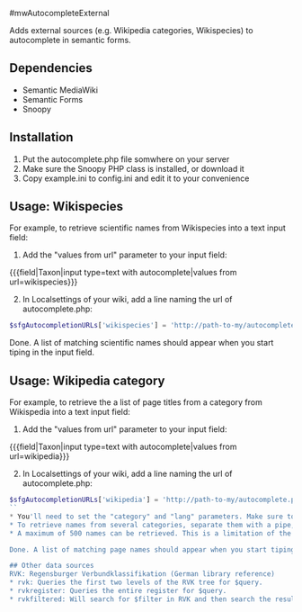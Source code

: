 #mwAutocompleteExternal

Adds external sources (e.g. Wikipedia categories, Wikispecies) to autocomplete in semantic forms.

## Dependencies
* Semantic MediaWiki
* Semantic Forms
* Snoopy

## Installation
1. Put the autocomplete.php file somwhere on your server
2. Make sure the Snoopy PHP class is installed, or download it
3. Copy example.ini to config.ini and edit it to your convenience

## Usage: Wikispecies
For example, to retrieve scientific names from Wikispecies into a text input field:
1. Add the "values from url" parameter to your input field:

 {{{field|Taxon|input type=text with autocomplete|values from url=wikispecies}}}
 
2. In Localsettings of your wiki, add a line naming the url of autocomplete.php:
```php
$sfgAutocompletionURLs['wikispecies'] = 'http://path-to-my/autocomplete.php?source=wikispecies&search=<substr>'; 
```
Done. A list of matching scientific names should appear when you start tiping in the input field.

## Usage: Wikipedia category
For example, to retrieve the a list of page titles from a category from Wikispedia into a text input field:

1. Add the "values from url" parameter to your input field:

 {{{field|Taxon|input type=text with autocomplete|values from url=wikipedia}}}
 
2. In Localsettings of your wiki, add a line naming the url of autocomplete.php:
```php
$sfgAutocompletionURLs['wikipedia'] = 'http://path-to-my/autocomplete.php?source=wikispediacategory&category=mycategory&lang=en&search=<substr>'; 
``
* You'll need to set the "category" and "lang" parameters. Make sure to replace spaces with underscores in the category name.
* To retrieve names from several categories, separate them with a pipe, like so: category=cat1|cat2|cat3
* A maximum of 500 names can be retrieved. This is a limitation of the wikipedia API.

Done. A list of matching page names should appear when you start tiping in the input field.

## Other data sources
RVK: Regensburger Verbundklassifikation (German library reference) 
* rvk: Queries the first two levels of the RVK tree for $query.
* rvkregister: Queries the entire register for $query.
* rvkfiltered: Will search for $filter in RVK and then search the results for $query

